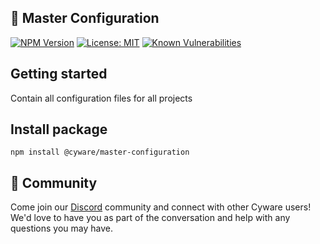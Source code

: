 ## 👋 Master Configuration

[![NPM Version](https://img.shields.io/npm/v/@cyware/master-configuration?style=for-the-badge)](https://www.npmjs.com/package/@cyware/master-configuration)
[![License: MIT](https://img.shields.io/badge/License-MIT-yellow.svg)](https://opensource.org/licenses/MIT)
<a href="https://snyk.io/test/github/cywre/master-configuration">
  <img src="https://snyk.io/test/github/cywre/master-configuration/badge.svg" alt="Known Vulnerabilities">
</a>

## Getting started

Contain all configuration files for all projects


## Install package

```npm
npm install @cyware/master-configuration
```

## 💚 Community

Come join our [Discord](https://links.khulnasoft.com/www-discord) community and connect with other Cyware users! We'd love to have you as part of the conversation and help with any questions you may have.

